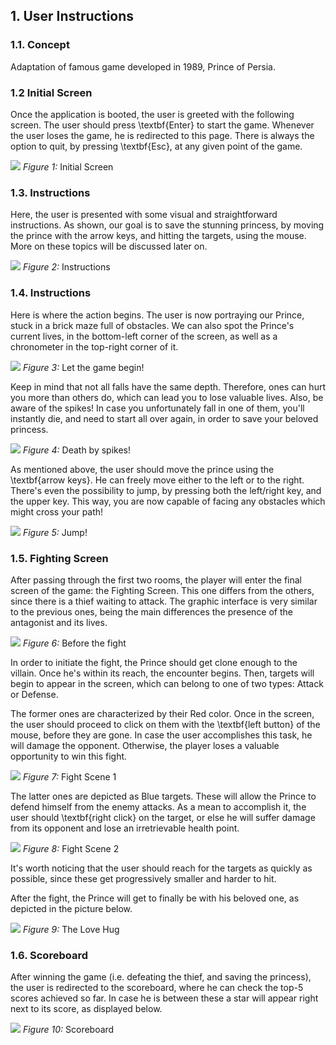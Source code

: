 ## 1. User Instructions

### 1.1. Concept

Adaptation of famous game developed in 1989, Prince of Persia.

### 1.2 Initial Screen

Once the application is booted, the user is greeted with the following screen. The user should press \textbf{Enter} to start the game.
Whenever the user loses the game, he is redirected to this page.
There is always the option to quit, by pressing \textbf{Esc}, at any given point of the game.

![](img/instructions/mainmenu.png)
*Figure 1:* Initial Screen

### 1.3. Instructions

Here, the user is presented with some visual and straightforward instructions. As shown, our goal is to save the stunning princess, by moving the prince with the arrow keys, and hitting the targets, using the mouse. More on these topics will be discussed later on.

![](img/instructions/instructions.jpeg)
*Figure 2:* Instructions

### 1.4. Instructions

Here is where the action begins. The user is now portraying our Prince, stuck in a brick maze full of obstacles. We can also spot the Prince's current lives, in the bottom-left corner of the screen, as well as a chronometer in the top-right corner of it.

![](img/instructions/maze.jpeg)
*Figure 3:* Let the game begin!

Keep in mind that not all falls have the same depth. Therefore, ones can hurt you more than others do, which can lead you to lose valuable lives. Also, be aware of the spikes! In case you unfortunately fall in one of them, you'll instantly die, and need to start all over again, in order to save your beloved princess.

![](img/instructions/spikes.jpeg)
*Figure 4:* Death by spikes!

As mentioned above, the user should move the prince using the \textbf{arrow keys}. He can freely move either to the left or to the right. There's even the possibility to jump, by pressing both the left/right key, and the upper key. This way, you are now capable of facing any obstacles which might cross your path!

![](img/instructions/jump.jpeg)
*Figure 5:* Jump!

### 1.5. Fighting Screen

After passing through the first two rooms, the player will enter the final screen of the game: the Fighting Screen. This one differs from the others, since there is a thief waiting to attack. The graphic interface is very similar to the previous ones, being the main differences the presence of the antagonist and its lives.

![](img/instructions/before.jpeg)
*Figure 6:* Before the fight

In order to initiate the fight, the Prince should get clone enough to the villain. Once he's within its reach, the encounter begins. Then, targets will begin to appear in the screen, which can belong to one of two types: Attack or Defense.

The former ones are characterized by their Red color. Once in the screen, the user should proceed to click on them with the \textbf{left button} of the mouse, before they are gone. In case the user accomplishes this task, he will damage the opponent. Otherwise, the player loses a valuable opportunity to win this fight.

![](img/instructions/fight_red.jpeg)
*Figure 7:* Fight Scene 1

The latter ones are depicted as Blue targets. These will allow the Prince to defend himself from the enemy attacks. As a mean to accomplish it, the user should \textbf{right click} on the target, or else he will suffer damage from its opponent and lose an irretrievable health point.

![](img/instructions/fight_blue.jpeg)
*Figure 8:* Fight Scene 2

It's worth noticing that the user should reach for the targets as quickly as possible, since these get progressively smaller and harder to hit.

After the fight, the Prince will get to finally be with his beloved one, as depicted in the picture below.

![](img/instructions/hug.jpeg)
*Figure 9:* The Love Hug

### 1.6. Scoreboard

After winning the game (i.e. defeating the thief, and saving the princess), the user is redirected to the scoreboard, where he can check the top-5 scores achieved so far. In case he is between these a star will appear right next to its score, as displayed below.

![](img/instructions/scoreboard.jpeg)
*Figure 10:* Scoreboard